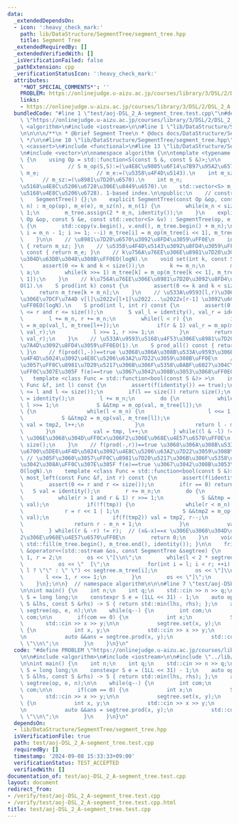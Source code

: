 ```yaml
---
data:
  _extendedDependsOn:
  - icon: ':heavy_check_mark:'
    path: lib/DataStructure/SegmentTree/segment_tree.hpp
    title: Segment Tree
  _extendedRequiredBy: []
  _extendedVerifiedWith: []
  _isVerificationFailed: false
  _pathExtension: cpp
  _verificationStatusIcon: ':heavy_check_mark:'
  attributes:
    '*NOT_SPECIAL_COMMENTS*': ''
    PROBLEM: https://onlinejudge.u-aizu.ac.jp/courses/library/3/DSL/2/DSL_2_A
    links:
    - https://onlinejudge.u-aizu.ac.jp/courses/library/3/DSL/2/DSL_2_A
  bundledCode: "#line 1 \"test/aoj-DSL_2_A-segment_tree.test.cpp\"\n#define PROBLEM\
    \ \"https://onlinejudge.u-aizu.ac.jp/courses/library/3/DSL/2/DSL_2_A\"\n\n#include\
    \ <algorithm>\n#include <iostream>\n\n#line 1 \"lib/DataStructure/SegmentTree/segment_tree.hpp\"\
    \n\n\n\n/**\n * @brief Segment Tree\n * @docs docs/DataStructure/SegmentTree/segment_tree.md\n\
    \ */\n\n#line 10 \"lib/DataStructure/SegmentTree/segment_tree.hpp\"\n#include\
    \ <cassert>\n#include <functional>\n#line 13 \"lib/DataStructure/SegmentTree/segment_tree.hpp\"\
    \n#include <vector>\n\nnamespace algorithm {\n\ntemplate <typename S>\nclass SegmentTree\
    \ {\n    using Op = std::function<S(const S &, const S &)>;\n\n    Op m_op;  \
    \              // S m_op(S,S):=(\u4E8C\u9805\u6F14\u7B97\u95A2\u6570).\n    S\
    \ m_e;                  // m_e:=(\u5358\u4F4D\u5143).\n    int m_sz;         \
    \      // m_sz:=(\u8981\u7D20\u6570).\n    int m_n;                // m_n:=(\u5B8C\
    \u5168\u4E8C\u5206\u6728\u306E\u8449\u6570).\n    std::vector<S> m_tree;  // m_tree(2n)[]:=(\u5B8C\
    \u5168\u4E8C\u5206\u6728). 1-based index.\n\npublic:\n    // constructor. O(N).\n\
    \    SegmentTree() {};\n    explicit SegmentTree(const Op &op, const S &e, size_t\
    \ n) : m_op(op), m_e(e), m_sz(n), m_n(1) {\n        while(m_n < size()) m_n <<=\
    \ 1;\n        m_tree.assign(2 * m_n, identity());\n    }\n    explicit SegmentTree(const\
    \ Op &op, const S &e, const std::vector<S> &v) : SegmentTree(op, e, v.size())\
    \ {\n        std::copy(v.begin(), v.end(), m_tree.begin() + m_n);\n        for(int\
    \ i = m_n - 1; i >= 1; --i) m_tree[i] = m_op(m_tree[i << 1], m_tree[i << 1 | 1]);\n\
    \    }\n\n    // \u8981\u7D20\u6570\u3092\u8FD4\u3059\uFF0E\n    int size() const\
    \ { return m_sz; }\n    // \u5358\u4F4D\u5143\u3092\u8FD4\u3059\uFF0E\n    S identity()\
    \ const { return m_e; }\n    // k\u756A\u76EE\u306E\u8981\u7D20\u3092a\u306B\u7F6E\
    \u304D\u63DB\u3048\u308B\uFF0EO(logN).\n    void set(int k, const S &a) {\n  \
    \      assert(0 <= k and k < size());\n        k += m_n;\n        m_tree[k] =\
    \ a;\n        while(k >>= 1) m_tree[k] = m_op(m_tree[k << 1], m_tree[k << 1 |\
    \ 1]);\n    }\n    // k\u756A\u76EE\u306E\u8981\u7D20\u3092\u8FD4\u3059\uFF0E\
    O(1).\n    S prod(int k) const {\n        assert(0 <= k and k < size());\n   \
    \     return m_tree[k + m_n];\n    }\n    // \u533A\u9593[l,r)\u306E\u8981\u7D20\
    \u306E\u7DCF\u7A4D v[l]\u2022v[l+1]\u2022...\u2022v[r-1] \u3092\u6C42\u3081\u308B\
    \uFF0EO(logN).\n    S prod(int l, int r) const {\n        assert(0 <= l and l\
    \ <= r and r <= size());\n        S val_l = identity(), val_r = identity();\n\
    \        l += m_n, r += m_n;\n        while(l < r) {\n            if(l & 1) val_l\
    \ = m_op(val_l, m_tree[l++]);\n            if(r & 1) val_r = m_op(m_tree[--r],\
    \ val_r);\n            l >>= 1, r >>= 1;\n        }\n        return m_op(val_l,\
    \ val_r);\n    }\n    // \u533A\u9593\u5168\u4F53\u306E\u8981\u7D20\u306E\u7DCF\
    \u7A4D\u3092\u8FD4\u3059\uFF0EO(1).\n    S prod_all() const { return m_tree[1];\
    \ }\n    // f(prod(l,-))==true \u3068\u306A\u308B\u533A\u9593\u306E\u6700\u53F3\
    \u4F4D\u5024\u3092\u4E8C\u5206\u63A2\u7D22\u3059\u308B\uFF0E\n    // \u305F\u3060\
    \u3057\uFF0C\u8981\u7D20\u5217\u306B\u306F\u5358\u8ABF\u6027\u304C\u3042\u308A\
    \uFF0C\u307E\u305F f(e)==true \u3067\u3042\u308B\u3053\u3068\uFF0EO(logN).\n \
    \   template <class Func = std::function<bool(const S &)> >\n    int most_right(const\
    \ Func &f, int l) const {\n        assert(f(identity()) == true);\n        assert(0\
    \ <= l and l <= size());\n        if(l == size()) return size();\n        S val\
    \ = identity();\n        l += m_n;\n        do {\n            while(!(l & 1))\
    \ l >>= 1;\n            S &&tmp = m_op(val, m_tree[l]);\n            if(!f(tmp))\
    \ {\n                while(l < m_n) {\n                    l <<= 1;\n        \
    \            S &&tmp2 = m_op(val, m_tree[l]);\n                    if(f(tmp2))\
    \ val = tmp2, l++;\n                }\n                return l - m_n;\n     \
    \       }\n            val = tmp, l++;\n        } while((l & -l) != l);  // (x&-x)==x\
    \ \u306E\u3068\u304D\uFF0Cx\u306F2\u306E\u968E\u4E57\u6570\uFF0E\n        return\
    \ size();\n    }\n    // f(prod(-,r))==true \u3068\u306A\u308B\u533A\u9593\u306E\
    \u6700\u5DE6\u4F4D\u5024\u3092\u4E8C\u5206\u63A2\u7D22\u3059\u308B\uFF0E\n   \
    \ // \u305F\u3060\u3057\uFF0C\u8981\u7D20\u5217\u306B\u306F\u5358\u8ABF\u6027\u304C\
    \u3042\u308A\uFF0C\u307E\u305F f(e)==true \u3067\u3042\u308B\u3053\u3068\uFF0E\
    O(logN).\n    template <class Func = std::function<bool(const S &)> >\n    int\
    \ most_left(const Func &f, int r) const {\n        assert(f(identity()) == true);\n\
    \        assert(0 <= r and r <= size());\n        if(r == 0) return 0;\n     \
    \   S val = identity();\n        r += m_n;\n        do {\n            r--;\n \
    \           while(r > 1 and r & 1) r >>= 1;\n            S &&tmp = m_op(m_tree[r],\
    \ val);\n            if(!f(tmp)) {\n                while(r < m_n) {\n       \
    \             r = r << 1 | 1;\n                    S &&tmp2 = m_op(m_tree[r],\
    \ val);\n                    if(f(tmp2)) val = tmp2, r--;\n                }\n\
    \                return r - m_n + 1;\n            }\n            val = tmp;\n\
    \        } while((r & -r) != r);  // (x&-x)==x \u306E\u3068\u304D\uFF0Cx\u306F\
    2\u306E\u968E\u4E57\u6570\uFF0E\n        return 0;\n    }\n    void reset() {\
    \ std::fill(m_tree.begin(), m_tree.end(), identity()); }\n\n    friend std::ostream\
    \ &operator<<(std::ostream &os, const SegmentTree &segtree) {\n        int l =\
    \ 1, r = 2;\n        os << \"[\\n\";\n        while(l < 2 * segtree.m_n) {\n \
    \           os << \"  [\";\n            for(int i = l; i < r; ++i) os << (i ==\
    \ l ? \"\" : \" \") << segtree.m_tree[i];\n            os << \"]\\n\";\n     \
    \       l <<= 1, r <<= 1;\n        }\n        os << \"]\";\n        return os;\n\
    \    }\n};\n\n}  // namespace algorithm\n\n\n#line 7 \"test/aoj-DSL_2_A-segment_tree.test.cpp\"\
    \n\nint main() {\n    int n;\n    int q;\n    std::cin >> n >> q;\n\n    using\
    \ S = long long;\n    constexpr S e = (1LL << 31) - 1;\n    auto op = [](const\
    \ S &lhs, const S &rhs) -> S { return std::min(lhs, rhs); };\n    algorithm::SegmentTree<S>\
    \ segtree(op, e, n);\n\n    while(q--) {\n        int com;\n        std::cin >>\
    \ com;\n\n        if(com == 0) {\n            int x;\n            S y;\n     \
    \       std::cin >> x >> y;\n\n            segtree.set(x, y);\n        } else\
    \ {\n            int x, y;\n            std::cin >> x >> y;\n            y++;\n\
    \n            auto &&ans = segtree.prod(x, y);\n            std::cout << ans <<\
    \ \"\\n\";\n        }\n    }\n}\n"
  code: "#define PROBLEM \"https://onlinejudge.u-aizu.ac.jp/courses/library/3/DSL/2/DSL_2_A\"\
    \n\n#include <algorithm>\n#include <iostream>\n\n#include \"../lib/DataStructure/SegmentTree/segment_tree.hpp\"\
    \n\nint main() {\n    int n;\n    int q;\n    std::cin >> n >> q;\n\n    using\
    \ S = long long;\n    constexpr S e = (1LL << 31) - 1;\n    auto op = [](const\
    \ S &lhs, const S &rhs) -> S { return std::min(lhs, rhs); };\n    algorithm::SegmentTree<S>\
    \ segtree(op, e, n);\n\n    while(q--) {\n        int com;\n        std::cin >>\
    \ com;\n\n        if(com == 0) {\n            int x;\n            S y;\n     \
    \       std::cin >> x >> y;\n\n            segtree.set(x, y);\n        } else\
    \ {\n            int x, y;\n            std::cin >> x >> y;\n            y++;\n\
    \n            auto &&ans = segtree.prod(x, y);\n            std::cout << ans <<\
    \ \"\\n\";\n        }\n    }\n}\n"
  dependsOn:
  - lib/DataStructure/SegmentTree/segment_tree.hpp
  isVerificationFile: true
  path: test/aoj-DSL_2_A-segment_tree.test.cpp
  requiredBy: []
  timestamp: '2024-09-08 15:33:33+09:00'
  verificationStatus: TEST_ACCEPTED
  verifiedWith: []
documentation_of: test/aoj-DSL_2_A-segment_tree.test.cpp
layout: document
redirect_from:
- /verify/test/aoj-DSL_2_A-segment_tree.test.cpp
- /verify/test/aoj-DSL_2_A-segment_tree.test.cpp.html
title: test/aoj-DSL_2_A-segment_tree.test.cpp
---
```

